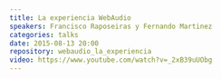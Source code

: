 ```yaml
---
title: La experiencia WebAudio
speakers: Francisco Raposeiras y Fernando Martinez
categories: talks
date: 2015-08-13 20:00
repository: webaudio_la_experiencia
video: https://www.youtube.com/watch?v=_2xB39uUObg
---
```

